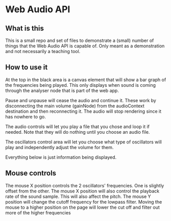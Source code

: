# Web Audio API
## What is this
This is a small repo and set of files to demonstrate a (small) number of things that the Web Audio API is capable of. Only meant as a demonstration and not necessarily a teaching tool.

## How to use it
At the top in the black area is a canvas element that will show a bar graph of the frequencies being played. This only displays when sound is coming through the analyser node that is part of the web app.

Pause and unpause will cease the audio and continue it. These work by disconnecting the main volume (gainNode) from the audioContext destination and then reconnecting it. The audio will stop rendering since it has nowhere to go.

The audio controls will let you play a file that you chose and loop it if needed. Note that they will do nothing until you choose an audio file.

The oscillators control area will let you choose what type of oscillators will play and independently adjust the volume for them.

Everything below is just information being displayed.

## Mouse controls
The mouse X position controls the 2 oscillators' frequencies. One is slightly offset from the other.
The mouse X position will also control the playback rate of the sound sample. This will also affect the pitch.
The mouse Y position will change the cutoff frequency for the lowpass filter. Moving the mouse to a higher position on the page will lower the cut off and filter out more of the higher frequencies
